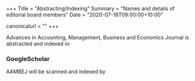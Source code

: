 +++
Title = "Abstracting/Indexing"
Summary = "Names and details of editorial board members"
Date = "2020-07-18T09:00:00+10:00"

canonicalurl = ""
+++

Advances in Accounting, Management, Business and Economics Journal is abstracted and  indexed in:

### GoogleScholar

AAMBEJ will be scanned and indexed by <i class="ai ai-google-scholar-square ai-3x"></i>

